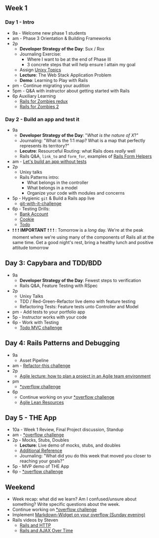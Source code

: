 ## Week 1

### Day 1 - Intro

- 9a - Welcome new phase 1 students
- am - Phase 3 Orientation &amp; Building Frameworks
- 2p
  - **Developer Strategy of the Day**:  Sux / Rox
  - Journaling Exercise:
    - Where I want to be at the end of Phase III
    - 3 concrete steps that will help ensure I attain my goal
  - Assign [Unixy Topics](../../../unixy_topics.md)
  - **Lecture**: The Web Stack Application Problem
  - **Demo**: Learning to Play with Rails
- pm - Continue migrating your audition
- 5pm - Q&amp;A with instructor about getting started with Rails
- 6p Auxiliary Learning
  - [Rails for Zombies redux](https://www.codeschool.com/courses/rails-for-zombies-redux)
  - [Rails for Zombies 2](https://www.codeschool.com/courses/rails-for-zombies-2)

### Day 2 - Build an app and test it

- 9a
  - **Developer Strategy of the Day**:  "_What is the nature of X_?"
  - Journaling:  "What is the 1:1 map?  What is a map that perfectly represents its territory?"
  - **Lecutre**: Resourceful Routing: what Rails does _really_ well
  - Rails Q&amp;A, `link_to` and `form_for`, examples of [Rails Form Helpers](http://guides.rubyonrails.org/form_helpers.html)
- am - [Let's build an app without tests](../../../../sinatra-to-rails-pick-1-of-3-challenge)
- 2p
  - Unixy talks
  - Rails Patterns intro:
    - What belongs in the controller
    - What belongs in a model
    - Organize your code with modules and concerns
- 5p - Hygienic `git` &amp; Build a Rails app live
  - [git-with-it-challenge](../../../../git-with-it-challenge)
- 6p - Testing Drills:
  - [Bank Account](../../../../rspec-drill-bank-account-challenge)
  - [Cookie](../../../../rspec-drill-test-a-cookie-challenge)
  - [Todo](../../../../rspec-drill-simple-todo-challenge)
- :exclamation: :exclamation: :exclamation: **IMPORTANT** :exclamation: :exclamation: :exclamation: : Tomorrow is a _long_ day.  We're at the peak moment where we're using many of the components of Rails all at the same time.  Get a good night's rest, bring a healthy lunch and positive attitude tomorrow

## Day 3: Capybara and TDD/BDD
- 9a
  - **Developer Strategy of the Day**:  Fewest steps to verification
  - Rails Q&amp;A, Feature Testing with RSpec
- 2p
  - Unixy Talks
  - TDD / Red-Green-Refactor live demo with feature testing
  - Refactoring Tests: Feature tests unto Controller and Model
- pm - Add tests to your portfolio app
- 5p - Instructor works with your code
- 6p - Work with Testing
    - [Todo MVC challenge](../../../../todomvc-rails-challenge)

## Day 4: Rails Patterns and Debugging
- 9a
  - Asset Pipeline
- am - [Refactor-this challenge](../../../../refactor-this-challenge)
- 2p
  - [Agile lecture: how to plan a project in an Agile team environment](./discussions/agile_outline.md)
- pm
  - [*overflow challenge](../../../../overflow-challenge)
- 6p
  - Continue working on your [*overflow challenge](../../../../overflow-challenge)
  - [Agile Lean Resources](https://gist.github.com/jeffreywescott/5223873)

## Day 5 - THE App
- 10a - Week 1 Review, Final Project discussion, Standup
- am - [*overflow challenge](../../../../overflow-challenge)
- 2p - Mocks, Stubs, Doubles
    - **Lecture**: Live demo of mocks, stubs, and doubles
    - [Additional Reference](./discussions/mocks-stubs-doubles/README.md)
  - Journaling: "What did you do this week that moved you closer to reaching
    your goals?"
- 5p - MVP demo of THE App
- 6p - [*overflow challenge](../../../../overflow-challenge)

## Weekend

- Week recap: what did we learn? Am I confused/unsure about something? Write specific questions about the week.
- Continue working on [*overflow challenge](../../../../overflow-challenge)
- Implement [Markdown-Widget on your overflow (Sunday evening)](../../../../markdown-widget-challenge)
- Rails videos by Steven
  - [Rails and HTTP][]
  - [Rails and AJAX Over Time][]

[Rails and HTTP]: https://talks.devbootcamp.com/rails-and-http
[Rails and AJAX Over Time]:https://talks.devbootcamp.com/rails-and-ajax-over-time
